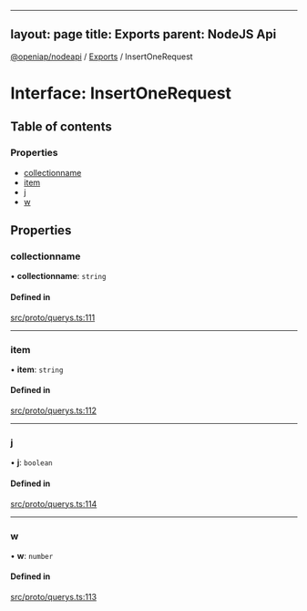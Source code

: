 
---
layout: page
title: Exports
parent: NodeJS Api
---
[@openiap/nodeapi](../README.md) / [Exports](../modules.md) / InsertOneRequest

# Interface: InsertOneRequest

## Table of contents

### Properties

- [collectionname](InsertOneRequest.md#collectionname)
- [item](InsertOneRequest.md#item)
- [j](InsertOneRequest.md#j)
- [w](InsertOneRequest.md#w)

## Properties

### collectionname

• **collectionname**: `string`

#### Defined in

[src/proto/querys.ts:111](https://github.com/openiap/nodeapi/blob/a6b5438/src/proto/querys.ts#L111)

___

### item

• **item**: `string`

#### Defined in

[src/proto/querys.ts:112](https://github.com/openiap/nodeapi/blob/a6b5438/src/proto/querys.ts#L112)

___

### j

• **j**: `boolean`

#### Defined in

[src/proto/querys.ts:114](https://github.com/openiap/nodeapi/blob/a6b5438/src/proto/querys.ts#L114)

___

### w

• **w**: `number`

#### Defined in

[src/proto/querys.ts:113](https://github.com/openiap/nodeapi/blob/a6b5438/src/proto/querys.ts#L113)
